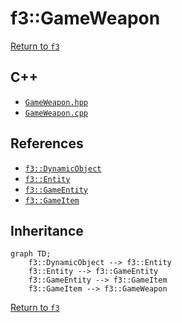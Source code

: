 # f3::GameWeapon

[Return to `f3`](/docs/f3.md)

## C++

- [`GameWeapon.hpp`](/c++/include/GameWeapon.hpp)
- [`GameWeapon.cpp`](/c++/source/GameWeapon.cpp)

## References

- [`f3::DynamicObject`](/docs/f3/DynamicObject.md)
- [`f3::Entity`](/docs/f3/Entity.md)
- [`f3::GameEntity`](/docs/f3/GameEntity.md)
- [`f3::GameItem`](/docs/f3/GameItem.md)

## Inheritance

```mermaid
graph TD;
    f3::DynamicObject --> f3::Entity
    f3::Entity --> f3::GameEntity
    f3::GameEntity --> f3::GameItem
    f3::GameItem --> f3::GameWeapon
```

[Return to `f3`](/docs/f3.md)
